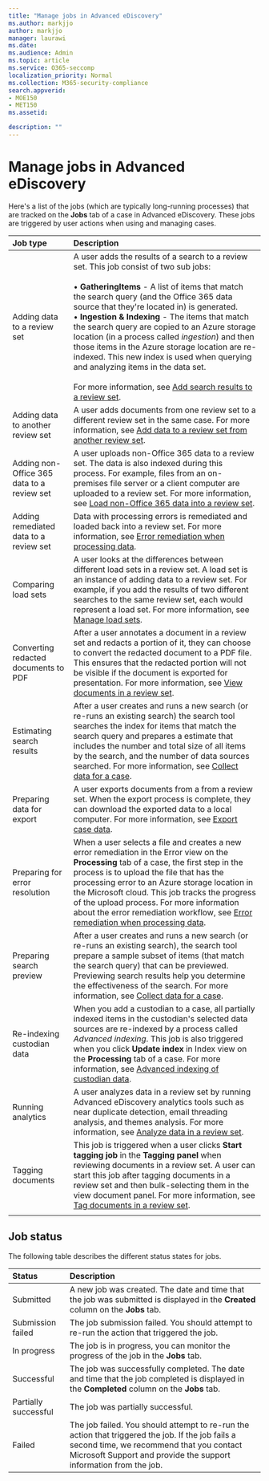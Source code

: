 ```yaml
---
title: "Manage jobs in Advanced eDiscovery"
ms.author: markjjo
author: markjjo
manager: laurawi
ms.date: 
ms.audience: Admin
ms.topic: article
ms.service: O365-seccomp
localization_priority: Normal
ms.collection: M365-security-compliance 
search.appverid: 
- MOE150
- MET150
ms.assetid: 

description: ""
---
```


# Manage jobs in Advanced eDiscovery

Here's a list of the jobs (which are typically long-running processes) that are tracked on the **Jobs** tab of a case in Advanced eDiscovery. These jobs are triggered by user actions when using and managing cases.

| Job type           | Description     |
| :----------------- | :----------     |
|Adding data to a review set | A user adds the results of a search to a review set. This job consist of two sub jobs: </br> </br>• **GatheringItems** - A list of items that match the search query (and the Office 365 data source that they're located in) is generated. </br>• **Ingestion & Indexing** - The items that match the search query are copied to an Azure storage location (in a process called *ingestion*) and then those items in the Azure storage location are re-indexed. This new index is used when querying and analyzing items in the data set. </br></br>For more information, see [Add search results to a review set](add-data-to-review-set.md). |
|Adding data to another review set | A user adds documents from one review set to a different review set in the same case. For more information, see [Add data to a review set from another review set](add-data-to-review-set-from-another-review-set.md).|
|Adding non-Office 365 data to a review set | A user uploads non-Office 365 data to a review set. The data is also indexed during this process. For example, files from an on-premises file server or a client computer are uploaded to a review set. For more information, see [Load non-Office 365 data into a review set](load-non-office365-data.md).| 
|Adding remediated data to a review set | Data with processing errors is remediated and loaded back into a review set. For more information, see [Error remediation when processing data](error-remediation.md). | 
|Comparing load sets | A user looks at the differences between different load sets in a review set. A load set is an instance of adding data to a review set. For example, if you add the results of two different searches to the same review set, each would represent a load set. For more information, see [Manage load sets](manage-load-sets.md). |
|Converting redacted documents to PDF|After a user annotates a document in a review set and redacts a portion of it, they can choose to convert the redacted document to a PDF file. This ensures that the redacted portion will not be visible if the document is exported for presentation. For more information, see [View documents in a review set](annotating-and-redacting-documents.md). |
|Estimating search results | After a user creates and runs a new search (or re-runs an existing search) the search tool searches the index for items that match the search query and prepares a estimate that includes the number and total size of all items by the search, and the number of data sources searched.  For more information, see [Collect data for a case](collecting-data-for-ediscovery.md). | 
|Preparing data for export | A user exports documents from a from a review set. When the export process is complete, they can download the exported data to a local computer. For more information, see [Export case data](exporting-data-ediscover20.md). | 
|Preparing for error resolution |When a user selects a file and creates a new error remediation in the Error view on the **Processing** tab of a case, the first step in the process is to upload the file that has the processing error to an Azure storage location in the Microsoft cloud. This job tracks the progress of the upload process. For more information about the error remediation workflow, see [Error remediation when processing data](error-remediation.md). | 
|Preparing search preview | After a  user creates and runs a new search (or re-runs an existing search), the search tool prepare a sample subset of items (that match the search query) that can be previewed. Previewing search results help you determine the effectiveness of the search.  For more information, see [Collect data for a case](collecting-data-for-ediscovery.md#view-search-results-and-statistics). | 
|Re-indexing custodian data | When you add a custodian to a case, all partially indexed items in the custodian's selected data sources are re-indexed by a process called *Advanced indexing*. This job is also triggered when you click **Update index** in Index view on the **Processing** tab of a case. For more information, see [Advanced indexing of custodian data](indexing-custodian-data.md).
|Running analytics | A user analyzes data in a review set by running Advanced eDiscovery analytics tools such as near duplicate detection, email threading analysis, and themes analysis. For more information, see [Analyze data in a review set](analyzing-data-in-review-set.md). | 
|Tagging documents | This job is triggered when a user clicks **Start tagging job** in the **Tagging panel** when reviewing documents in a review set. A user can start this job after tagging documents in a review set and then bulk-selecting them in the view document panel. For more information, see [Tag documents in a review set](tagging-documents.md). | 
|||


## Job status

The following table describes the different status states for jobs.

| Status           | Description     |
| :----------------- | :----------     |
| Submitted | A new job was created.  The date and time that the job was submitted is displayed in the **Created** column on the **Jobs** tab. |
| Submission failed | The job submission failed.  You should attempt to re-run the action that triggered the job. |
| In progress | The job is in progress, you can monitor the progress of the job in the **Jobs** tab. |
| Successful | The job was successfully completed. The date and time that the job completed is displayed in the **Completed** column on the **Jobs** tab. |
| Partially successful | The job was partially successful. |
| Failed | The job failed.  You should attempt to re-run the action that triggered the job. If the job fails a second time, we recommend that you contact Microsoft Support and provide the support information from the job. |
